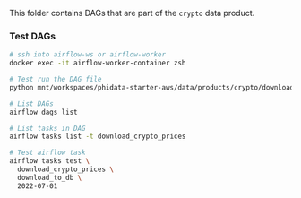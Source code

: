 This folder contains DAGs that are part of the `crypto` data product.

### Test DAGs

```sh
# ssh into airflow-ws or airflow-worker
docker exec -it airflow-worker-container zsh

# Test run the DAG file
python mnt/workspaces/phidata-starter-aws/data/products/crypto/download_crypto_prices.py

# List DAGs
airflow dags list

# List tasks in DAG
airflow tasks list -t download_crypto_prices

# Test airflow task
airflow tasks test \
  download_crypto_prices \
  download_to_db \
  2022-07-01
```

